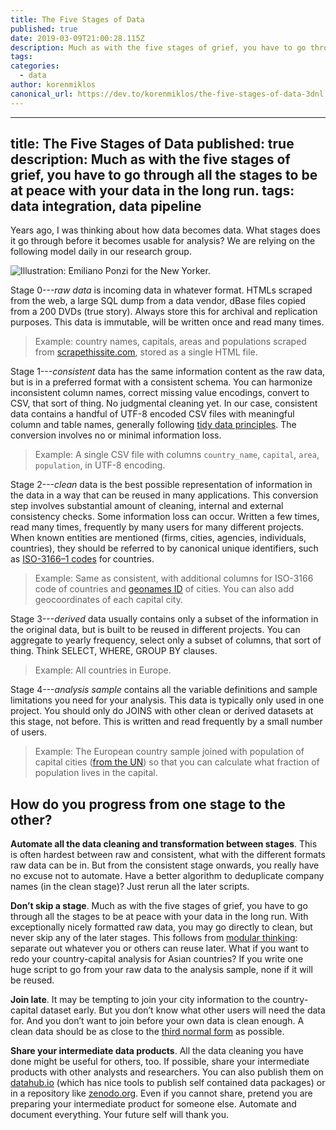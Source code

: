 ```yaml
---
title: The Five Stages of Data
published: true
date: 2019-03-09T21:00:28.115Z
description: Much as with the five stages of grief, you have to go through all the stages to be at peace with your data in the long run.
tags:
categories:
  - data
author: korenmiklos
canonical_url: https://dev.to/korenmiklos/the-five-stages-of-data-3dnl
---
```


---
title: The Five Stages of Data
published: true
description: Much as with the five stages of grief, you have to go through all the stages to be at peace with your data in the long run.
tags: data integration, data pipeline
---

Years ago, I was thinking about how data becomes data. What stages does it go through before it becomes usable for analysis? We are relying on the following model daily in our research group.

![Illustration: Emiliano Ponzi for the New Yorker.](https://thepracticaldev.s3.amazonaws.com/i/umqi13yq0uiiqycigsps.jpeg)

Stage 0---_raw data_ is incoming data in whatever format. HTMLs scraped from the web, a large SQL dump from a data vendor, dBase files copied from a 200 DVDs (true story). Always store this for archival and replication purposes. This data is immutable, will be written once and read many times.

> Example: country names, capitals, areas and populations scraped from [scrapethissite.com](https://scrapethissite.com/pages/simple/), stored as a single HTML file.

Stage 1---_consistent_ data has the same information content as the raw data, but is in a preferred format with a consistent schema. You can harmonize inconsistent column names, correct missing value encodings, convert to CSV, that sort of thing. No judgmental cleaning yet. In our case, consistent data contains a handful of UTF-8 encoded CSV files with meaningful column and table names, generally following [tidy data principles](http://vita.had.co.nz/papers/tidy-data.html). The conversion involves no or minimal information loss.

> Example: A single CSV file with columns `country_name`, `capital`, `area`, `population`, in UTF-8 encoding.

Stage 2---_clean_ data is the best possible representation of information in the data in a way that can be reused in many applications. This conversion step involves substantial amount of cleaning, internal and external consistency checks. Some information loss can occur. Written a few times, read many times, frequently by many users for many different projects. When known entities are mentioned (firms, cities, agencies, individuals, countries), they should be referred to by canonical unique identifiers, such as [ISO-3166–1 codes](https://datahub.io/core/country-list) for countries.

> Example: Same as consistent, with additional columns for ISO-3166 code of countries and [geonames ID](https://www.geonames.org/) of cities. You can also add geocoordinates of each capital city.

Stage 3---_derived_ data usually contains only a subset of the information in the original data, but is built to be reused in different projects. You can aggregate to yearly frequency, select only a subset of columns, that sort of thing. Think SELECT, WHERE, GROUP BY clauses.

> Example: All countries in Europe.

Stage 4---_analysis sample_ contains all the variable definitions and sample limitations you need for your analysis. This data is typically only used in one project. You should only do JOINS with other clean or derived datasets at this stage, not before. This is written and read frequently by a small number of users.

> Example: The European country sample joined with population of capital cities ([from the UN](https://unstats.un.org/unsd/demographic/products/dyb/City_Page.htm)) so that you can calculate what fraction of population lives in the capital.

## How do you progress from one stage to the other?

**Automate all the data cleaning and transformation between stages**. This is often hardest between raw and consistent, what with the different formats raw data can be in. But from the consistent stage onwards, you really have no excuse not to automate. Have a better algorithm to deduplicate company names (in the clean stage)? Just rerun all the later scripts.

**Don’t skip a stage**. Much as with the five stages of grief, you have to go through all the stages to be at peace with your data in the long run. With exceptionally nicely formatted raw data, you may go directly to clean, but never skip any of the later stages. This follows from [modular thinking](https://dev.to/korenmiklos/the-tupperware-approach-to-coding-1g74): separate out whatever you or others can reuse later. What if you want to redo your country-capital analysis for Asian countries? If you write one huge script to go from your raw data to the analysis sample, none if it will be reused.

**Join late**. It may be tempting to join your city information to the country-capital dataset early. But you don’t know what other users will need the data for. And you don’t want to join before your own data is clean enough. A clean data should be as close to the [third normal form](https://en.wikipedia.org/wiki/Database_normalization#Normal_forms) as possible.

**Share your intermediate data products**. All the data cleaning you have done might be useful for others, too. If possible, share your intermediate products with other analysts and researchers. You can also publish them on [datahub.io](https://datahub.io/) (which has nice tools to publish self contained data packages) or in a repository like [zenodo.org](https://zenodo.org/). Even if you cannot share, pretend you are preparing your intermediate product for someone else. Automate and document everything. Your future self will thank you.